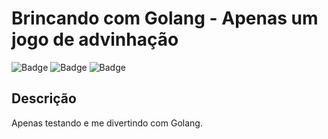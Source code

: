 # Brincando com Golang - Apenas um jogo de advinhação
![Badge](https://img.shields.io/bower/l/MI)
![Badge](https://img.shields.io/github/go-mod/go-version/slopesricardo/Jogo-Adivinhacao-Golang)
![Badge](https://img.shields.io/github/commit-activity/w/slopesricardo/Jogo-Adivinhacao-Golang)

## Descrição
Apenas testando e me divertindo com Golang.